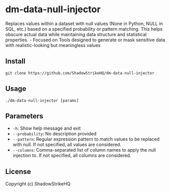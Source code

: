 # dm-data-null-injector
Replaces values within a dataset with null values (None in Python, NULL in SQL, etc.) based on a specified probability or pattern matching. This helps obscure actual data while maintaining data structure and statistical properties. - Focused on Tools designed to generate or mask sensitive data with realistic-looking but meaningless values

## Install
`git clone https://github.com/ShadowStrikeHQ/dm-data-null-injector`

## Usage
`./dm-data-null-injector [params]`

## Parameters
- `-h`: Show help message and exit
- `--probability`: No description provided
- `--pattern`: Regular expression pattern to match values to be replaced with null.  If not specified, all values are considered.
- `--columns`: Comma-separated list of column names to apply the null injection to. If not specified, all columns are considered.

## License
Copyright (c) ShadowStrikeHQ
